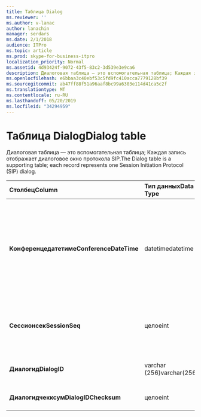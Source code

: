 ```yaml
---
title: Таблица Dialog
ms.reviewer: ''
ms.author: v-lanac
author: lanachin
manager: serdars
ms.date: 2/1/2018
audience: ITPro
ms.topic: article
ms.prod: skype-for-business-itpro
localization_priority: Normal
ms.assetid: 4d93424f-9072-43f5-83c2-3d539e3e9ca6
description: Диалоговая таблица — это вспомогательная таблица; Каждая запись отображает диалоговое окно протокола SIP.
ms.openlocfilehash: e6bbaa3c40ebf53c5fd9fc410acca7779128bf39
ms.sourcegitcommit: ab47ff88f51a96aaf8bc99a6303e114d41ca5c2f
ms.translationtype: MT
ms.contentlocale: ru-RU
ms.lasthandoff: 05/20/2019
ms.locfileid: "34294959"
---
```

# <a name="dialog-table"></a><span data-ttu-id="07ea8-103">Таблица Dialog</span><span class="sxs-lookup"><span data-stu-id="07ea8-103">Dialog table</span></span>
 
<span data-ttu-id="07ea8-104">Диалоговая таблица — это вспомогательная таблица; Каждая запись отображает диалоговое окно протокола SIP.</span><span class="sxs-lookup"><span data-stu-id="07ea8-104">The Dialog table is a supporting table; each record represents one Session Initiation Protocol (SIP) dialog.</span></span>
  
|<span data-ttu-id="07ea8-105">**Столбец**</span><span class="sxs-lookup"><span data-stu-id="07ea8-105">**Column**</span></span>|<span data-ttu-id="07ea8-106">**Тип данных**</span><span class="sxs-lookup"><span data-stu-id="07ea8-106">**Data Type**</span></span>|<span data-ttu-id="07ea8-107">**Ключ/индекс**</span><span class="sxs-lookup"><span data-stu-id="07ea8-107">**Key/Index**</span></span>|<span data-ttu-id="07ea8-108">**Сведения**</span><span class="sxs-lookup"><span data-stu-id="07ea8-108">**Details**</span></span>|
|:-----|:-----|:-----|:-----|
|<span data-ttu-id="07ea8-109">**Конференцедатетиме**</span><span class="sxs-lookup"><span data-stu-id="07ea8-109">**ConferenceDateTime**</span></span> <br/> |<span data-ttu-id="07ea8-110">datetime</span><span class="sxs-lookup"><span data-stu-id="07ea8-110">datetime</span></span>  <br/> |<span data-ttu-id="07ea8-111">Primary</span><span class="sxs-lookup"><span data-stu-id="07ea8-111">Primary</span></span>  <br/> |<span data-ttu-id="07ea8-112">Время, когда агент качества (QoE) получает первый отчет от вызывающего или вызываемого абонента.</span><span class="sxs-lookup"><span data-stu-id="07ea8-112">Time when the Quality of Excellence (QoE) agent receives the first report from either caller or callee.</span></span> <span data-ttu-id="07ea8-113">Используется в сочетании с Сессионсек для уникальной идентификации сеанса.</span><span class="sxs-lookup"><span data-stu-id="07ea8-113">Used in conjunction with SessionSeq to uniquely identify a session.</span></span>  <br/> |
|<span data-ttu-id="07ea8-114">**Сессионсек**</span><span class="sxs-lookup"><span data-stu-id="07ea8-114">**SessionSeq**</span></span> <br/> |<span data-ttu-id="07ea8-115">целое</span><span class="sxs-lookup"><span data-stu-id="07ea8-115">int</span></span>  <br/> |<span data-ttu-id="07ea8-116">Primary</span><span class="sxs-lookup"><span data-stu-id="07ea8-116">Primary</span></span>  <br/> |<span data-ttu-id="07ea8-117">Порядковый номер, чтобы отличать сеансы связи с одинаковым Конференцедатетиме.</span><span class="sxs-lookup"><span data-stu-id="07ea8-117">Sequence number to differentiate sessions when they have the same ConferenceDateTime.</span></span>  <br/> |
|<span data-ttu-id="07ea8-118">**Диалогид**</span><span class="sxs-lookup"><span data-stu-id="07ea8-118">**DialogID**</span></span> <br/> |<span data-ttu-id="07ea8-119">varchar (256)</span><span class="sxs-lookup"><span data-stu-id="07ea8-119">varchar(256)</span></span>  <br/> ||<span data-ttu-id="07ea8-120">ИДЕНТИФИКАТОР диалогового окна, который является глобально уникальным.</span><span class="sxs-lookup"><span data-stu-id="07ea8-120">Dialog ID which is globally unique.</span></span>  <br/> |
|<span data-ttu-id="07ea8-121">**Диалогидчекксум**</span><span class="sxs-lookup"><span data-stu-id="07ea8-121">**DialogIDChecksum**</span></span> <br/> |<span data-ttu-id="07ea8-122">целое</span><span class="sxs-lookup"><span data-stu-id="07ea8-122">int</span></span>  <br/> |<span data-ttu-id="07ea8-123">индекса</span><span class="sxs-lookup"><span data-stu-id="07ea8-123">index</span></span>  <br/> |<span data-ttu-id="07ea8-124">Контрольная сумма идентификатора диалогового окна.</span><span class="sxs-lookup"><span data-stu-id="07ea8-124">Checksum of the Dialog ID.</span></span>  <br/> |
   

